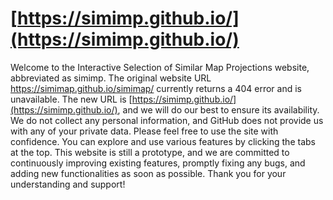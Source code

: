 # [https://simimp.github.io/](https://simimp.github.io/)
Welcome to the Interactive Selection of Similar Map Projections website, abbreviated as simimp. The original website URL https://simimap.github.io/simimap/ currently returns a 404 error and is unavailable. The new URL is [https://simimp.github.io/](https://simimp.github.io/), and we will do our best to ensure its availability.
We do not collect any personal information, and GitHub does not provide us with any of your private data. Please feel free to use the site with confidence.
You can explore and use various features by clicking the tabs at the top. This website is still a prototype, and we are committed to continuously improving existing features, promptly fixing any bugs, and adding new functionalities as soon as possible. Thank you for your understanding and support!